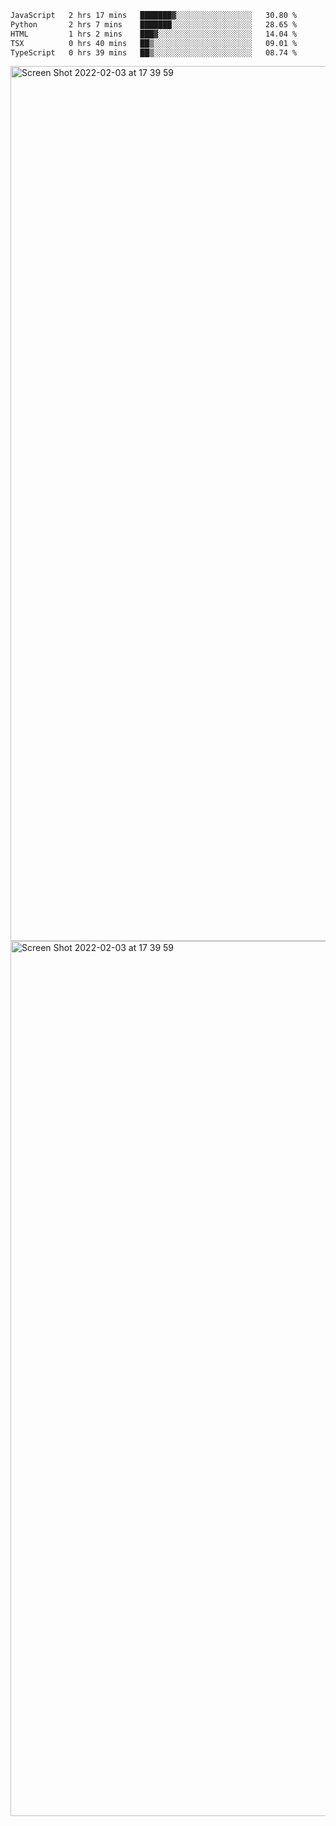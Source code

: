 <!--START_SECTION:waka-->

```txt
JavaScript   2 hrs 17 mins   ███████▓░░░░░░░░░░░░░░░░░   30.80 %
Python       2 hrs 7 mins    ███████░░░░░░░░░░░░░░░░░░   28.65 %
HTML         1 hrs 2 mins    ███▓░░░░░░░░░░░░░░░░░░░░░   14.04 %
TSX          0 hrs 40 mins   ██▒░░░░░░░░░░░░░░░░░░░░░░   09.01 %
TypeScript   0 hrs 39 mins   ██▒░░░░░░░░░░░░░░░░░░░░░░   08.74 %
```

<!--END_SECTION:waka-->

<img width="1400" alt="Screen Shot 2022-02-03 at 17 39 59" src="https://user-images.githubusercontent.com/45716542/152387304-f2b60485-53a6-4f4b-a818-5cefb1b0c0ae.png">
<img width="1400" alt="Screen Shot 2022-02-03 at 17 39 59" src="https://user-images.githubusercontent.com/45716542/152387273-ea5cdf21-2a45-44da-8bef-00c1763b1d42.png">
